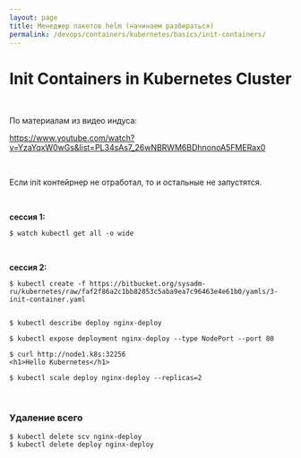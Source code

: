 ```yaml
---
layout: page
title: Менеджер пакетов helm (начинаем разбираться)
permalink: /devops/containers/kubernetes/basics/init-containers/
---
```


# Init Containers in Kubernetes Cluster

<br/>

По материалам из видео индуса:

https://www.youtube.com/watch?v=YzaYqxW0wGs&list=PL34sAs7_26wNBRWM6BDhnonoA5FMERax0

<br/>

Если init контейрнер не отработал, то и остальные не запустятся.

<br/>

**сессия 1:**

    $ watch kubectl get all -o wide

<br/>

**сессия 2:**

    $ kubectl create -f https://bitbucket.org/sysadm-ru/kubernetes/raw/faf2f86a2c1bb82053c5aba9ea7c96463e4e61b0/yamls/3-init-container.yaml


    $ kubectl describe deploy nginx-deploy

    $ kubectl expose deployment nginx-deploy --type NodePort --port 80

    $ curl http://node1.k8s:32256
    <h1>Hello Kubernetes</h1>

    $ kubectl scale deploy nginx-deploy --replicas=2

<br/>

### Удаление всего

    $ kubectl delete scv nginx-deploy
    $ kubectl delete deploy nginx-deploy
